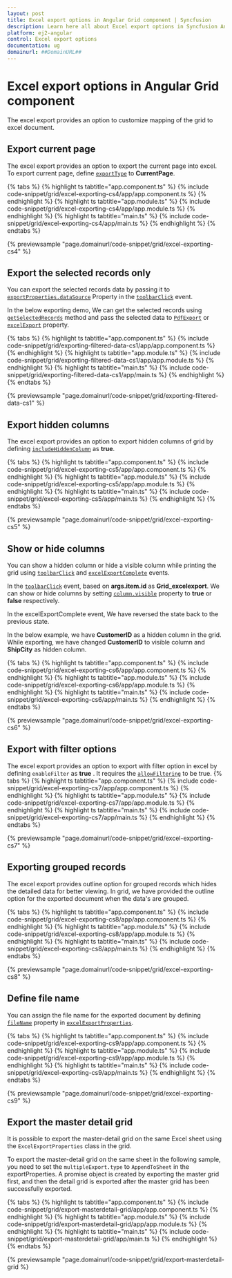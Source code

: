 ```yaml
---
layout: post
title: Excel export options in Angular Grid component | Syncfusion
description: Learn here all about Excel export options in Syncfusion Angular Grid component of Syncfusion Essential JS 2 and more.
platform: ej2-angular
control: Excel export options 
documentation: ug
domainurl: ##DomainURL##
---
```


# Excel export options in Angular Grid component

The excel export provides an option to customize mapping of the grid to excel document.

## Export current page

The excel export provides an option to export the current page into excel. To export current page, define [`exportType`](https://ej2.syncfusion.com/angular/documentation/api/grid/excelExportProperties/#exporttype) to **CurrentPage**.

{% tabs %}
{% highlight ts tabtitle="app.component.ts" %}
{% include code-snippet/grid/excel-exporting-cs4/app/app.component.ts %}
{% endhighlight %}
{% highlight ts tabtitle="app.module.ts" %}
{% include code-snippet/grid/excel-exporting-cs4/app/app.module.ts %}
{% endhighlight %}
{% highlight ts tabtitle="main.ts" %}
{% include code-snippet/grid/excel-exporting-cs4/app/main.ts %}
{% endhighlight %}
{% endtabs %}
  
{% previewsample "page.domainurl/code-snippet/grid/excel-exporting-cs4" %}

## Export the selected records only

You can export the selected records data by passing it to [`exportProperties.dataSource`](https://ej2.syncfusion.com/angular/documentation/api/grid/pdfExportProperties/#datasource) Property in the [`toolbarClick`](https://ej2.syncfusion.com/angular/documentation/api/grid/#toolbarclick) event.

In the below exporting demo, We can get the selected records using [`getSelectedRecords`](https://ej2.syncfusion.com/angular/documentation/api/grid/#getselectedrecords) method and pass the selected data to [`PdfExport`](https://ej2.syncfusion.com/angular/documentation/api/grid/#pdfexport) or [`excelExport`](https://ej2.syncfusion.com/angular/documentation/api/grid/#excelexport) property.

{% tabs %}
{% highlight ts tabtitle="app.component.ts" %}
{% include code-snippet/grid/exporting-filtered-data-cs1/app/app.component.ts %}
{% endhighlight %}
{% highlight ts tabtitle="app.module.ts" %}
{% include code-snippet/grid/exporting-filtered-data-cs1/app/app.module.ts %}
{% endhighlight %}
{% highlight ts tabtitle="main.ts" %}
{% include code-snippet/grid/exporting-filtered-data-cs1/app/main.ts %}
{% endhighlight %}
{% endtabs %}
  
{% previewsample "page.domainurl/code-snippet/grid/exporting-filtered-data-cs1" %}

## Export hidden columns

The excel export provides an option to export hidden columns of grid by defining [`includeHiddenColumn`](https://ej2.syncfusion.com/angular/documentation/api/grid/excelExportProperties/#includehiddencolumn) as **true**.

{% tabs %}
{% highlight ts tabtitle="app.component.ts" %}
{% include code-snippet/grid/excel-exporting-cs5/app/app.component.ts %}
{% endhighlight %}
{% highlight ts tabtitle="app.module.ts" %}
{% include code-snippet/grid/excel-exporting-cs5/app/app.module.ts %}
{% endhighlight %}
{% highlight ts tabtitle="main.ts" %}
{% include code-snippet/grid/excel-exporting-cs5/app/main.ts %}
{% endhighlight %}
{% endtabs %}
  
{% previewsample "page.domainurl/code-snippet/grid/excel-exporting-cs5" %}

## Show or hide columns

You can show a hidden column or hide a visible column while printing the grid using [`toolbarClick`](https://ej2.syncfusion.com/angular/documentation/api/grid/#toolbarclick) and [`excelExportComplete`](https://ej2.syncfusion.com/angular/documentation/api/grid/#excelexportcomplete) events.

In the [`toolbarClick`](https://ej2.syncfusion.com/angular/documentation/api/grid/#toolbarclick) event, based on **args.item.id** as **Grid_excelexport**. We can show or hide columns by setting [`column.visible`](https://ej2.syncfusion.com/angular/documentation/api/grid/column/#visible) property to **true** or **false** respectively.

In the excelExportComplete event, We have reversed the state back to the previous state.

In the below example, we have **CustomerID** as a hidden column in the grid. While exporting, we have changed **CustomerID** to visible column and **ShipCity** as hidden column.

{% tabs %}
{% highlight ts tabtitle="app.component.ts" %}
{% include code-snippet/grid/excel-exporting-cs6/app/app.component.ts %}
{% endhighlight %}
{% highlight ts tabtitle="app.module.ts" %}
{% include code-snippet/grid/excel-exporting-cs6/app/app.module.ts %}
{% endhighlight %}
{% highlight ts tabtitle="main.ts" %}
{% include code-snippet/grid/excel-exporting-cs6/app/main.ts %}
{% endhighlight %}
{% endtabs %}
  
{% previewsample "page.domainurl/code-snippet/grid/excel-exporting-cs6" %}

## Export with filter options

The excel export provides an option to export with filter option in excel by defining `enableFilter` as **true** .
It requires the [`allowFiltering`](https://ej2.syncfusion.com/angular/documentation/api/grid/#allowfiltering) to be true.
{% tabs %}
{% highlight ts tabtitle="app.component.ts" %}
{% include code-snippet/grid/excel-exporting-cs7/app/app.component.ts %}
{% endhighlight %}
{% highlight ts tabtitle="app.module.ts" %}
{% include code-snippet/grid/excel-exporting-cs7/app/app.module.ts %}
{% endhighlight %}
{% highlight ts tabtitle="main.ts" %}
{% include code-snippet/grid/excel-exporting-cs7/app/main.ts %}
{% endhighlight %}
{% endtabs %}
  
{% previewsample "page.domainurl/code-snippet/grid/excel-exporting-cs7" %}

## Exporting grouped records

The excel export provides outline option for grouped records which hides the detailed data for better viewing.
In grid, we have provided the outline option for the exported document when the data's are grouped.

{% tabs %}
{% highlight ts tabtitle="app.component.ts" %}
{% include code-snippet/grid/excel-exporting-cs8/app/app.component.ts %}
{% endhighlight %}
{% highlight ts tabtitle="app.module.ts" %}
{% include code-snippet/grid/excel-exporting-cs8/app/app.module.ts %}
{% endhighlight %}
{% highlight ts tabtitle="main.ts" %}
{% include code-snippet/grid/excel-exporting-cs8/app/main.ts %}
{% endhighlight %}
{% endtabs %}
  
{% previewsample "page.domainurl/code-snippet/grid/excel-exporting-cs8" %}

## Define file name

You can assign the file name for the exported document by defining [`fileName`](https://ej2.syncfusion.com/angular/documentation/api/grid/excelExportProperties/#filename) property in [`excelExportProperties`](https://ej2.syncfusion.com/angular/documentation/api/grid/excelExportProperties).

{% tabs %}
{% highlight ts tabtitle="app.component.ts" %}
{% include code-snippet/grid/excel-exporting-cs9/app/app.component.ts %}
{% endhighlight %}
{% highlight ts tabtitle="app.module.ts" %}
{% include code-snippet/grid/excel-exporting-cs9/app/app.module.ts %}
{% endhighlight %}
{% highlight ts tabtitle="main.ts" %}
{% include code-snippet/grid/excel-exporting-cs9/app/main.ts %}
{% endhighlight %}
{% endtabs %}
  
{% previewsample "page.domainurl/code-snippet/grid/excel-exporting-cs9" %}

## Export the master detail grid

It is possible to export the master-detail grid on the same Excel sheet using the `ExcelExportProperties` class in the grid.

To export the master-detail grid on the same sheet in the following sample, you need to set the `multipleExport.type` to `AppendToSheet` in the exportProperties. A promise object is created by exporting the master grid first, and then the detail grid is exported after the master grid has been successfully exported.

{% tabs %}
{% highlight ts tabtitle="app.component.ts" %}
{% include code-snippet/grid/export-masterdetail-grid/app/app.component.ts %}
{% endhighlight %}
{% highlight ts tabtitle="app.module.ts" %}
{% include code-snippet/grid/export-masterdetail-grid/app/app.module.ts %}
{% endhighlight %}
{% highlight ts tabtitle="main.ts" %}
{% include code-snippet/grid/export-masterdetail-grid/app/main.ts %}
{% endhighlight %}
{% endtabs %}
  
{% previewsample "page.domainurl/code-snippet/grid/export-masterdetail-grid %}
